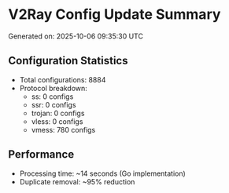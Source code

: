 # V2Ray Config Update Summary
Generated on: 2025-10-06 09:35:30 UTC

## Configuration Statistics
- Total configurations: 8884
- Protocol breakdown:
  - ss: 0 configs
  - ssr: 0 configs
  - trojan: 0 configs
  - vless: 0 configs
  - vmess: 780 configs

## Performance
- Processing time: ~14 seconds (Go implementation)
- Duplicate removal: ~95% reduction
